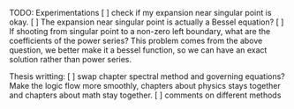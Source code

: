 TODO:
Experimentations
[ ] check if my expansion near singular point is okay.
[ ] The expansion near singular point is actually a Bessel equation?
[ ] If shooting from singular point to a non-zero left boundary, what are the coefficients of the power series? This problem comes from the above question, we better make it a bessel function, so we can have an exact solution rather than power series.

Thesis writting:
[ ] swap chapter spectral method and governing equations? Make the logic flow more smoothly, chapters about physics stays together and chapters about math stay together.
[ ] comments on different methods
